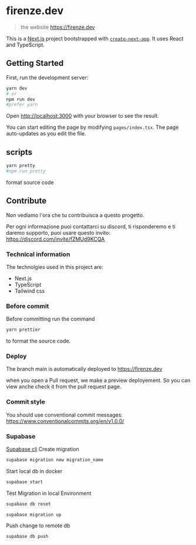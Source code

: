 # firenze.dev 

> the website https://firenze.dev

This is a [Next.js](https://nextjs.org/) project bootstrapped with [`create-next-app`](https://github.com/vercel/next.js/tree/canary/packages/create-next-app). It uses React and TypeScript.

## Getting Started

First, run the development server:

```bash
yarn dev
# or
npm run dev
#prefer yarn
```

Open [http://localhost:3000](http://localhost:3000) with your browser to see the result.

You can start editing the page by modifying `pages/index.tsx`. The page auto-updates as you edit the file.

## scripts 

```bash
yarn pretty
#npm run pretty
```

format source code

## Contribute 

Non vediamo l'ora che tu contribuisca a questo progetto. 

Per ogni informazione puoi contattarci su discord, ti risponderemo e ti daremo supporto, puoi usare questo invito: https://discord.com/invite/fZMUd9KCQA

### Technical information

The technolgies used in this project are: 
* Next.js
* TypeScript
* Tailwind css

### Before commit

Before committing run the command

```bash
yarn prettier
```

to format the source code.

### Deploy

The branch main is automatically deployed to https://firenze.dev 

when you open a Pull request, we make a preview deployement. So you can view anche check it from the pull request page.

### Commit style

You should use conventional commit messages: https://www.conventionalcommits.org/en/v1.0.0/ 

### Supabase
[Supabase cli](https://supabase.com/docs/guides/local-development/cli/getting-started)
Create migration 

```bash
supabase migration new migration_name
```

Start local db in docker

```bash
supabase start 
```
Test Migration in local Environment

```bash
supabase db reset
```
```bash
supabase migration up
```

Push change to remote db 

```bash
supabase db push
```

